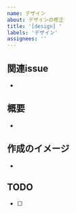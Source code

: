 ```yaml
---
name: デザイン
about: デザインの修正
title: '[design] '
labels: 'デザイン'
assignees: ''
---
```


## 関連issue
- 

## 概要
- 

## 作成のイメージ
- 

## TODO
- [ ]
